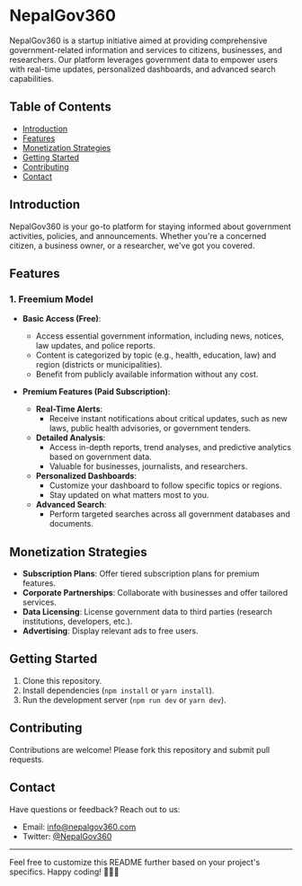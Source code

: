 # NepalGov360

NepalGov360 is a startup initiative aimed at providing comprehensive government-related information and services to citizens, businesses, and researchers. Our platform leverages government data to empower users with real-time updates, personalized dashboards, and advanced search capabilities.

## Table of Contents

-   [Introduction](#introduction)
-   [Features](#features)
-   [Monetization Strategies](#monetization-strategies)
-   [Getting Started](#getting-started)
-   [Contributing](#contributing)
-   [Contact](#contact)

## Introduction

NepalGov360 is your go-to platform for staying informed about government activities, policies, and announcements. Whether you're a concerned citizen, a business owner, or a researcher, we've got you covered.

## Features

### 1. Freemium Model

-   **Basic Access (Free)**:

    -   Access essential government information, including news, notices, law updates, and police reports.
    -   Content is categorized by topic (e.g., health, education, law) and region (districts or municipalities).
    -   Benefit from publicly available information without any cost.

-   **Premium Features (Paid Subscription)**:
    -   **Real-Time Alerts**:
        -   Receive instant notifications about critical updates, such as new laws, public health advisories, or government tenders.
    -   **Detailed Analysis**:
        -   Access in-depth reports, trend analyses, and predictive analytics based on government data.
        -   Valuable for businesses, journalists, and researchers.
    -   **Personalized Dashboards**:
        -   Customize your dashboard to follow specific topics or regions.
        -   Stay updated on what matters most to you.
    -   **Advanced Search**:
        -   Perform targeted searches across all government databases and documents.

## Monetization Strategies

-   **Subscription Plans**: Offer tiered subscription plans for premium features.
-   **Corporate Partnerships**: Collaborate with businesses and offer tailored services.
-   **Data Licensing**: License government data to third parties (research institutions, developers, etc.).
-   **Advertising**: Display relevant ads to free users.

## Getting Started

1. Clone this repository.
2. Install dependencies (`npm install` or `yarn install`).
3. Run the development server (`npm run dev` or `yarn dev`).

## Contributing

Contributions are welcome! Please fork this repository and submit pull requests.

## Contact

Have questions or feedback? Reach out to us:

-   Email: info@nepalgov360.com
-   Twitter: [@NepalGov360](https://twitter.com/NepalGov360)

---

Feel free to customize this README further based on your project's specifics. Happy coding! 🚀🇳🇵
